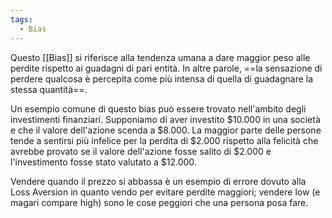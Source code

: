```yaml
---
tags:
  - Bias
---
```



Questo [[Bias]] si riferisce alla tendenza umana a dare maggior peso alle perdite rispetto ai guadagni di pari entità. In altre parole, ==la sensazione di perdere qualcosa è percepita come più intensa di quella di guadagnare la stessa quantità==.

Un esempio comune di questo bias può essere trovato nell'ambito degli investimenti finanziari. Supponiamo di aver investito $10.000 in una società e che il valore dell'azione scenda a $8.000. La maggior parte delle persone tende a sentirsi più infelice per la perdita di $2.000 rispetto alla felicità che avrebbe provato se il valore dell'azione fosse salito di $2.000 e l'investimento fosse stato valutato a $12.000.

Vendere quando il prezzo si abbassa è un esempio di errore dovuto alla Loss Aversion in quanto vendo per evitare perdite maggiori; vendere low (e magari compare high) sono le cose peggiori che una persona posa fare.